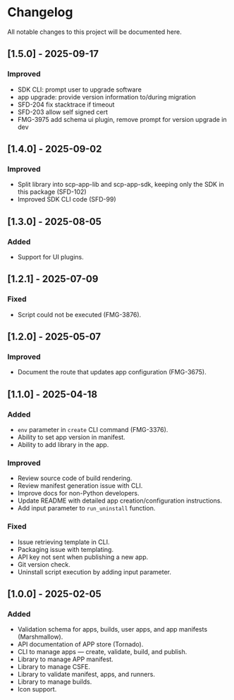 # Changelog

All notable changes to this project will be documented here.

## [1.5.0] - 2025-09-17
### Improved
- SDK CLI: prompt user to upgrade software
- app upgrade: provide version information to/during migration
- SFD-204 fix stacktrace if timeout
- SFD-203 allow self signed cert
- FMG-3975 add schema ui plugin, remove prompt for version upgrade in dev

## [1.4.0] - 2025-09-02
### Improved
- Split library into scp-app-lib and scp-app-sdk, keeping only the SDK in this package (SFD-102)
- Improved SDK CLI code (SFD-99)

## [1.3.0] - 2025-08-05
### Added
- Support for UI plugins.

## [1.2.1] - 2025-07-09
### Fixed
- Script could not be executed (FMG-3876).

## [1.2.0] - 2025-05-07
### Improved
- Document the route that updates app configuration (FMG-3675).

## [1.1.0] - 2025-04-18
### Added
- `env` parameter in `create` CLI command (FMG-3376).
- Ability to set app version in manifest.
- Ability to add library in the app.

### Improved
- Review source code of build rendering.
- Review manifest generation issue with CLI.
- Improve docs for non-Python developers.
- Update README with detailed app creation/configuration instructions.
- Add input parameter to `run_uninstall` function.

### Fixed
- Issue retrieving template in CLI.
- Packaging issue with templating.
- API key not sent when publishing a new app.
- Git version check.
- Uninstall script execution by adding input parameter.

## [1.0.0] - 2025-02-05
### Added
- Validation schema for apps, builds, user apps, and app manifests (Marshmallow).
- API documentation of APP store (Tornado).
- CLI to manage apps — create, validate, build, and publish.
- Library to manage APP manifest.
- Library to manage CSFE.
- Library to validate manifest, apps, and runners.
- Library to manage builds.
- Icon support.
